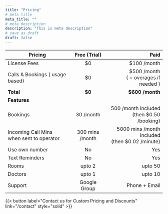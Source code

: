 ```yaml
---
title: "Pricing"
# meta title
meta_title: ""
# meta description
description: "This is meta description"
# save as draft
draft: false
---
```


| Pricing           |      Free (Trial)             |  Paid |
| -------------     | :-----------:         | ----: |
| License Fees      | $0                    | $100 /month      |
| Calls & Bookings ( usage based) |   $0    | $500 /month <br>( + overages if needed  )|
| **Total**         |   **$0**              |   **$600 /month** |
| **Features**
| Bookings          |   30 /month           |  500 /month included </br>(then $0.50 /booking)   |
| Incoming Call Mins </br>when sent to operator|   300 mins /month           |  5000 mins /month included</br>(then $0.02 /minute)   |
| Use own number    |   No                  |  Yes   |
| Text Reminders    |   No                  |  Yes   |
| Rooms             |   upto 2                   |  upto 50   |
| Doctors           |   upto 1                   |  upto 10   |
| Support           |   Google Group        |  Phone + Email   |


{{< button label="Contact us for Custom Pricing and Discounts" link="/contact" style="solid" >}}